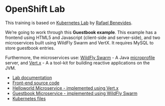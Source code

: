 # OpenShift Lab

This training is based on [Kubernetes Lab](https://github.com/redhat-developer-demos/kubernetes-lab) by [Rafael Benevides](https://twitter.com/rafabene).

We’re going to work through this **Guestbook example**. This example has a frontend using HTML5 and Javascript (client-side and server-side), and two microservices built using WildFly Swarm and VertX. It requires MySQL to store guestbook entries.

Furthermore, the microservices use: [WildFly Swarm](http://wildfly-swarm.io/) - A Java [microprofile](http://microprofile.io/) server, and [Vert.x](http://vertx.io/) - A a tool-kit for building reactive applications on the JVM.

   - [Lab documentation](lab/)
   - [Front-end source code](frontend/)
   - [Helloworld Microservice - implemented using Vert.x](helloworld-service/)
   - [Guestbook Microservice - implemented using WildFly Swarm](guestbook-service/)
   - [Kubernetes files](kubernetes/)
